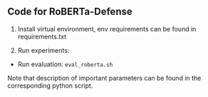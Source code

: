 ## Code for RoBERTa-Defense

1. Install virtual environment, env requirements can be found in requirements.txt

2. Run experiments:

- Run evaluation: ```eval_roberta.sh```

Note that description of important parameters can be found in the corresponding python script.

